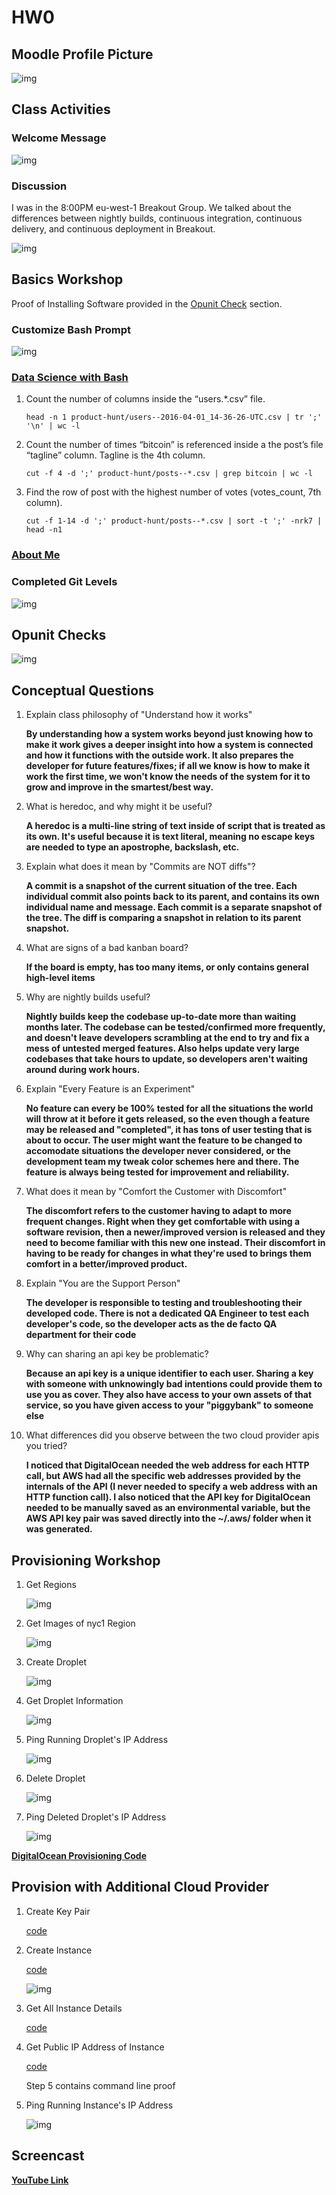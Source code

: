 # HW0

## Moodle Profile Picture

![img](moodle.png)

## Class Activities
### Welcome Message 

![img](welcome.png)

### Discussion

I was in the 8:00PM eu-west-1 Breakout Group. We talked about the differences between nightly builds, continuous integration, continuous delivery, and continuous deployment in Breakout.

![img](HW0-Discussion.png)

## Basics Workshop

Proof of Installing Software provided in the [Opunit Check](#opunit-checks) section.

### Customize Bash Prompt
![img](Basics/CustomizeBashScript.png)

### [Data Science with Bash](Basics/data_science_bash_commands.txt)
1. Count the number of columns inside the “users.*.csv” file.
    ```
    head -n 1 product-hunt/users--2016-04-01_14-36-26-UTC.csv | tr ';' '\n' | wc -l
    ```

2. Count the number of times “bitcoin” is referenced inside a the post’s file “tagline” column. Tagline is the 4th column.
    ``` 
    cut -f 4 -d ';' product-hunt/posts--*.csv | grep bitcoin | wc -l 
    ```

3. Find the row of post with the highest number of votes (votes_count, 7th column).
    ``` 
    cut -f 1-14 -d ';' product-hunt/posts--*.csv | sort -t ';' -nrk7 | head -n1
    ```
### [About Me](Basics/AboutMe.md)

### Completed Git Levels
![img](Basics/completedGitLevels.png)

## Opunit Checks
![img](opunit_checks.png)

## Conceptual Questions
1. Explain class philosophy of "Understand how it works"

    **By understanding how a system works beyond just knowing how to make it work gives a deeper insight into how a system is connected and how it functions with the outside work. It also prepares the developer for future features/fixes; if all we know is how to make it work the first time, we won't know the needs of the system for it to grow and improve in the smartest/best way.**

2. What is heredoc, and why might it be useful?

    **A heredoc is a multi-line string of text inside of script that is treated as its own. It's useful because it is text literal, meaning no escape keys are needed to type an apostrophe, backslash, etc.**

3. Explain what does it mean by "Commits are NOT diffs"?

    **A commit is a snapshot of the current situation of the tree. Each individual commit also points back to its parent, and contains its own individual name and message. Each commit is a separate snapshot of the tree. The diff is comparing a snapshot in relation to its parent snapshot.**

4. What are signs of a bad kanban board?

    **If the board is empty, has too many items, or only contains general high-level items**

5. Why are nightly builds useful?

     **Nightly builds keep the codebase up-to-date more than waiting months later. The codebase can be tested/confirmed more frequently, and doesn't leave developers scrambling at the end to try and fix a mess of untested merged features. Also helps update very large codebases that take hours to update, so developers aren't waiting around during work hours.**

6. Explain "Every Feature is an Experiment"

    **No feature can every be 100% tested for all the situations the world will throw at it before it gets released, so the even though a feature may be released and "completed", it has tons of user testing that is about to occur. The user might want the feature to be changed to accomodate situations the developer never considered, or the development team my tweak color schemes here and there. The feature is always being tested for improvement and reliability.**

7. What does it mean by "Comfort the Customer with Discomfort"

    **The discomfort refers to the customer having to adapt to more frequent changes. Right when they get comfortable with using a software revision, then a newer/improved version is released and they need to become familiar with this new one instead. Their discomfort in having to be ready for changes in what they're used to brings them comfort in a better/improved product.**

8. Explain "You are the Support Person"

    **The developer is responsible to testing and troubleshooting their developed code. There is not a dedicated QA Engineer to test each developer's code, so the developer acts as the de facto QA department for their code**
    
9. Why can sharing an api key be problematic?

    **Because an api key is a unique identifier to each user. Sharing a key with someone with unknowingly bad intentions could provide them to use you as cover. They also have access to your own assets of that service, so you have given access to your "piggybank" to someone else**

10. What differences did you observe between the two cloud provider apis you tried?

    **I noticed that DigitalOcean needed the web address for each HTTP call, but AWS had all the specific web addresses provided by the internals of the API (I never needed to specify a web address with an HTTP function call). I also noticed that the API key for DigitalOcean needed to be manually saved as an environmental variable, but the AWS API key pair was saved directly into the ~/.aws/ folder when it was generated.**

## Provisioning Workshop

1. Get Regions

    ![img](Provisioning_Workshop/DO_regions.png)

2. Get Images of nyc1 Region

    ![img](Provisioning_Workshop/DO_nyc1_images.png)

3. Create Droplet

    ![img](Provisioning_Workshop/DO_create_instance.png)

4. Get Droplet Information

    ![img](Provisioning_Workshop/DO_droplet_info.png)

5. Ping Running Droplet's IP Address

    ![img](Provisioning_Workshop/DO_ip_address.png)

6. Delete Droplet

    ![img](Provisioning_Workshop/DO_delete_instance.png)

7. Ping Deleted Droplet's IP Address

    ![img](Provisioning_Workshop/DO_recheck_ip.png)

[**DigitalOcean Provisioning Code**](index.js)

## Provision with Additional Cloud Provider

1. Create Key Pair

    [code](AWS_Provisioning/ec2_createkeypair.js)

2. Create Instance

    [code](AWS_Provisioning/ec2_createinstances.js)

    ![img](AWS_Provisioning/aws_create.png)

3. Get All Instance Details

    [code](AWS_Provisioning/ec2_describeinstances.js)

4. Get Public IP Address of Instance

    [code](AWS_Provisioning/ec2_getpublicipaddress.js)

    Step 5 contains command line proof

5. Ping Running Instance's IP Address

    ![img](AWS_Provisioning/aws_ip_address.png)

## Screencast

[**YouTube Link**]()